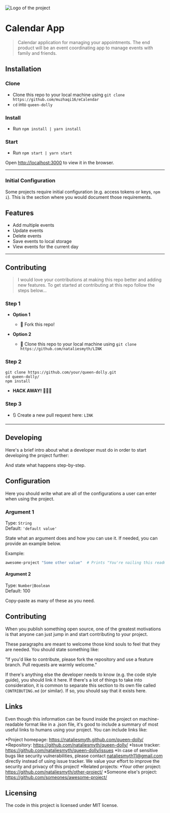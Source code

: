 ![Logo of the project](https://www.linktoimage.com)

# Calendar App

> Calendar application for managing your appointments. The end product will be an event coordinating app to manage events with family and friends.

## Installation

### Clone

- Clone this repo to your local machine using ```git clone https://github.com/muzhaqi16/eCalendar```
- ```cd``` into ```queen-dolly```

### Install

- Run ```npm install | yarn install```

### Start

- Run ```npm start | yarn start```

Open [http://localhost:3000](http://localhost:3000) to view it in the browser.

---

### Initial Configuration

Some projects require initial configuration (e.g. access tokens or keys, `npm i`).
This is the section where you would document those requirements.

## Features

- Add multiple events
- Update events
- Delete events
- Save events to local storage
- View events for the current day

---

## Contributing

> I would love your contributions at making this repo better and adding new features. 
> To get started at contributing at this repo follow the steps below...

### Step 1

- **Option 1**
  - 🍴 Fork this repo!

- **Option 2**
  - 👯 Clone this repo to your local machine using `git clone https://github.com/nataliesmyth/LINK`

### Step 2
```shell
git clone https://github.com/your/queen-dolly.git
cd queen-dolly/
npm install
```

- **HACK AWAY!** 🔨🔨🔨

### Step 3

- 🔃 Create a new pull request here: `LINK`

---

## Developing

Here's a brief intro about what a developer must do in order to start developing
the project further:

And state what happens step-by-step.


## Configuration

Here you should write what are all of the configurations a user can enter when
using the project.

### Argument 1

Type: `String`  
Default: `'default value'`

State what an argument does and how you can use it. If needed, you can provide
an example below.

Example:

```bash
awesome-project "Some other value"  # Prints "You're nailing this readme!"
```

#### Argument 2

Type: `Number|Boolean`  
Default: 100

Copy-paste as many of these as you need.

## Contributing

When you publish something open source, one of the greatest motivations is that
anyone can just jump in and start contributing to your project.

These paragraphs are meant to welcome those kind souls to feel that they are
needed. You should state something like:

"If you'd like to contribute, please fork the repository and use a feature
branch. Pull requests are warmly welcome."

If there's anything else the developer needs to know (e.g. the code style
guide), you should link it here. If there's a lot of things to take into
consideration, it is common to separate this section to its own file called
`CONTRIBUTING.md` (or similar). If so, you should say that it exists here.

## Links

Even though this information can be found inside the project on machine-readable
format like in a .json file, it's good to include a summary of most useful
links to humans using your project. You can include links like:

*Project homepage: <https://nataliesmyth.github.com/queen-dolly/>
*Repository: <https://github.com/nataliesmyth/queen-dolly/>
*Issue tracker: <https://github.com/nataliesmyth/queen-dolly/issues>
  *In case of sensitive bugs like security vulnerabilities, please contact
    nataliesmyth11@gmail.com directly instead of using issue tracker. We value your effort
    to improve the security and privacy of this project!
*Related projects:
  *Your other project: <https://github.com/nataliesmyth/other-project/>
  *Someone else's project: <https://github.com/someones/awesome-project/>

## Licensing

The code in this project is licensed under MIT license.
